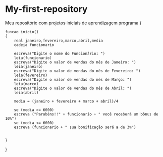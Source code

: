 # My-first-repository
Meu repositório com projetos iniciais de aprendizagem
programa
{
	
	funcao inicio()
	{
		real janeiro,fevereiro,marco,abril,media
		cadeia funcionario

		escreva("Digite o nome do Funcionário: ")
		leia(funcionario)
		escreva("Digite o valor de vendas do mês de Janeiro: ") 
		leia(janeiro)
		escreva("Digite o valor de vendas do mês de Fevereiro: ")
		leia(fevereiro)
		escreva("Digite o valor de vendas do mês de Março: ") 
		leia(marco)
		escreva("Digite o valor de vendas do mês de Abril: ") 
		leia(abril)

		media = (janeiro + fevereiro + marco + abril)/4

		se (media >= 6000)
		escreva ("Parabéns!!" + funcionario + " você receberá um bônus de 10%")
		se (media <= 6000)
		escreva (funcionario + " sua bonificação será a de 3%")
		
		
	}
}
